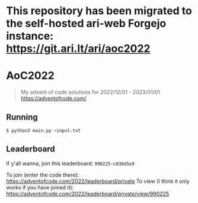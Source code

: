 # This repository has been migrated to the self-hosted ari-web Forgejo instance: <https://git.ari.lt/ari/aoc2022>
# AoC2022

> My advent of code solutions for 2022/12/01 - 2023/01/01 https://adventofcode.com/

## Running

```sh
$ python3 main.py <input.txt
```

## Leaderboard

If y'all wanna, join this leaderboard: `990225-c030d5e9`

To join (enter the code there): https://adventofcode.com/2022/leaderboard/private
To view (I think it only works if you have joined it): https://adventofcode.com/2022/leaderboard/private/view/990225
